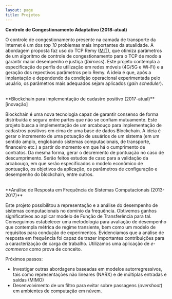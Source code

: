 ```yaml
---
layout: page
title: Projetos 
---
```



**Controle de Congestionamento Adaptativo (2018-atual)**

O controle de congestionamento presente na camada de transporte da Internet 
é um dos *top 10* problemas mais importantes da atualidade. A abordagem 
proposta faz uso do TCP Remy ([MIT](http://web.mit.edu/remy/)), que otimiza
parâmetros de um algoritmo de controle de congestionamento para o TCP de modo a 
garantir maior desempenho e justiça (*fairness*). Este projeto contempla a 
especificação  de perfis de utilização em redes móveis (4G/5G e Wi-Fi) e a 
geração dos repectivos parâmetros pelo Remy. A ideia é que, após a implantação 
e dependendo da condição operacional experimentada pelo usuário, os parâmetros 
mais adequados sejam aplicados (*gain scheduler*).

<br />
**Blockchain para implementação de cadastro positivo (2017-atual)** [inovação]

Blockchain é uma nova tecnologia capaz de garantir consenso de forma 
distribuída e segura entre partes que não se confiam mutuamente. Este projeto
busca a implementação de um arcabouço para implementação de cadastros positivos
em cima de uma base de dados Blockchain. A ideia é gerar o incremento de uma 
potuação de usuários de um sistema (em um sentido amplo, englobando sistemas
computacionais, de transporte, financeiro etc.) a partir do momento em que há
o cumprimento de contratos. Da mesma forma, gerar o decremento de pontuação no 
caso de descumprimento. Serão feitos estudos de caso para a validação da 
arcabouço, em que serão especificados o modelo econômico de pontuação, os 
objetivos da aplicação, os parâmetros de configuração e desempenho do 
blockchain, entre outros.

<br />
**Análise de Resposta em Frequência de Sistemas Computacionais (2013-2017)**

Este projeto possibilitou a representação e a análise do desempenho de sistemas 
computacionais no domínio da frequência. Obtivemos ganhos significativos ao
aplicar modelo de Função de Transferência para tal. Conseguimos estabelecer
uma metodologia para avaliação de desempenho que contempla métrica de regime
transiente, bem como um modelo de requisitos para condução de experimentos. 
Evidenciamos que a análise de resposta em frequência foi capaz de trazer 
importantes contribuições para a caracterização de carga de trabalho. 
Utilizamos uma aplicação de *e-commerce* como prova de conceito.

Próximos passos:
- Investigar outras abordagens baseadas em modelos autorregressivos, tais como
representações não lineares (NARX) e de múltiplas entradas e saídas (MIMO)
- Desenvolvimento de um filtro para evitar sobre passagens (*overshoot*) em 
ambientes de computação em núvem.


